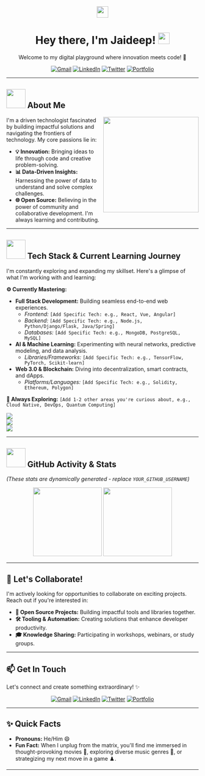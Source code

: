 <div align="center">
  <img src="https://media.giphy.com/media/hvRJCLFzcasrR4ia7z/giphy.gif" width="30">
  <h1>
    Hey there, I'm Jaideep!
    <img src="https://media.giphy.com/media/hvRJCLFzcasrR4ia7z/giphy.gif" width="30">
  </h1>
  <p>Welcome to my digital playground where innovation meets code! 🚀</p>

  <p>
    <a href="mailto:jaideepamrabad@gmail.com"><img src="https://img.shields.io/badge/Gmail-D14836?style=for-the-badge&logo=gmail&logoColor=white" alt="Gmail"/></a>
    <a href="https://www.linkedin.com/in/jaideep-amrabad"><img src="https://img.shields.io/badge/LinkedIn-0077B5?style=for-the-badge&logo=linkedin&logoColor=white" alt="LinkedIn"/></a>
    <a href="https://x.com/Jaideep_7_?t=Ivv0fgOtfQd54e8ncaOZGA&s=09"><img src="https://img.shields.io/badge/Twitter-1DA1F2?style=for-the-badge&logo=twitter&logoColor=white" alt="Twitter"/></a>
    <a href="https://jaideep-portfolio.netlify.app/"><img src="https://img.shields.io/badge/Portfolio-00C7B7?style=for-the-badge&logo=web&logoColor=white" alt="Portfolio"/></a>
    </p>
</div>

---

## <picture><img src = "https://github.com/7oSkaaa/7oSkaaa/blob/main/Images/about_me.gif?raw=true" width = 50px></picture> About Me

<picture> <img align="right" src="https://github.com/7oSkaaa/7oSkaaa/blob/main/Images/Right_Side.gif?raw=true" width = 250px></picture>

I'm a driven technologist fascinated by building impactful solutions and navigating the frontiers of technology. My core passions lie in:

-   **💡 Innovation:** Bringing ideas to life through code and creative problem-solving.
-   **📊 Data-Driven Insights:** Harnessing the power of data to understand and solve complex challenges.
-   **🌐 Open Source:** Believing in the power of community and collaborative development. I'm always learning and contributing.

---

## <picture> <img src = "https://github.com/7oSkaaa/7oSkaaa/blob/main/Images/technologies.gif?raw=true" width = 50px>  </picture> Tech Stack & Current Learning Journey

I'm constantly exploring and expanding my skillset. Here's a glimpse of what I'm working with and learning:

**⚙️ Currently Mastering:**

* **Full Stack Development:** Building seamless end-to-end web experiences.
    * *Frontend:* `[Add Specific Tech: e.g., React, Vue, Angular]`
    * *Backend:* `[Add Specific Tech: e.g., Node.js, Python/Django/Flask, Java/Spring]`
    * *Databases:* `[Add Specific Tech: e.g., MongoDB, PostgreSQL, MySQL]`
* **AI & Machine Learning:** Experimenting with neural networks, predictive modeling, and data analysis.
    * *Libraries/Frameworks:* `[Add Specific Tech: e.g., TensorFlow, PyTorch, Scikit-learn]`
* **Web 3.0 & Blockchain:** Diving into decentralization, smart contracts, and dApps.
    * *Platforms/Languages:* `[Add Specific Tech: e.g., Solidity, Ethereum, Polygon]`

**🌱 Always Exploring:** `[Add 1-2 other areas you're curious about, e.g., Cloud Native, DevOps, Quantum Computing]`

<p align="left">
  <a href="https://skillicons.dev">
    <img src="https://skillicons.dev/icons?i=js,html,css,python,java" /> <br>
    <img src="https://skillicons.dev/icons?i=react,nodejs,express,mongodb,docker" /> <br>
    <img src="https://skillicons.dev/icons?i=git,github,vscode,linux,tensorflow" />
    </a>
</p>

---

## <picture> <img src = "https://github.com/7oSkaaa/7oSkaaa/blob/main/Images/Statistics.gif?raw=true" width = 50px>  </picture> GitHub Activity & Stats

*(These stats are dynamically generated - replace `YOUR_GITHUB_USERNAME`)*

<p align="center">
  <img height="180em" src="https://github-readme-stats.vercel.app/api?username=YOUR_GITHUB_USERNAME&show_icons=true&theme=tokyonight&include_all_commits=true&count_private=true"/>

  <img height="180em" src="https://github-readme-stats.vercel.app/api/top-langs/?username=YOUR_GITHUB_USERNAME&layout=compact&langs_count=8&theme=tokyonight"/>

  </p>

---

## 💞️ Let's Collaborate!

I'm actively looking for opportunities to collaborate on exciting projects. Reach out if you're interested in:

-   **🌟 Open Source Projects:** Building impactful tools and libraries together.
-   **🛠️ Tooling & Automation:** Creating solutions that enhance developer productivity.
-   **🎓 Knowledge Sharing:** Participating in workshops, webinars, or study groups.

---

## 📫 Get In Touch

Let's connect and create something extraordinary! ✨

<div align="center">
  <a href="mailto:jaideepamrabad@gmail.com"><img src="https://img.shields.io/badge/Gmail-D14836?style=for-the-badge&logo=gmail&logoColor=white" alt="Gmail"/></a>
  <a href="https://www.linkedin.com/in/jaideep-amrabad"><img src="https://img.shields.io/badge/LinkedIn-0077B5?style=for-the-badge&logo=linkedin&logoColor=white" alt="LinkedIn"/></a>
  <a href="https://x.com/Jaideep_7_?t=Ivv0fgOtfQd54e8ncaOZGA&s=09"><img src="https://img.shields.io/badge/Twitter-1DA1F2?style=for-the-badge&logo=twitter&logoColor=white" alt="Twitter"/></a>
  <a href="https://jaideep-portfolio.netlify.app/"><img src="https://img.shields.io/badge/Portfolio-00C7B7?style=for-the-badge&logo=web&logoColor=white" alt="Portfolio"/></a>
</div>

---

## ✨ Quick Facts

-   **Pronouns:** He/Him 😄
-   **Fun Fact:** When I unplug from the matrix, you'll find me immersed in thought-provoking movies 🎥, exploring diverse music genres 🎵, or strategizing my next move in a game ♟️.

---
